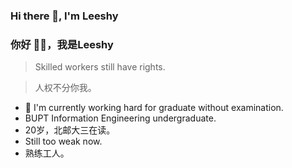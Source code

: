 ### Hi there 👋, I'm Leeshy
### 你好 👋🏻️，我是Leeshy

> Skilled workers still have rights.

> 人权不分你我。

- 🔭 I'm currently working hard for graduate without examination.
- BUPT Information Engineering undergraduate.
- 20岁，北邮大三在读。
- Still too weak now.
- 熟练工人。
